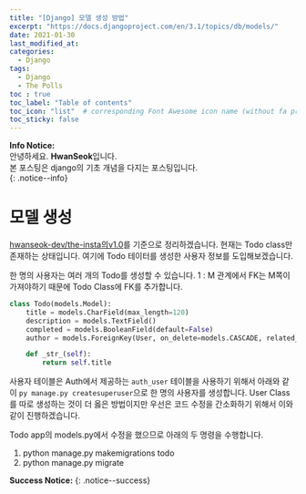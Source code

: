 ```yaml
---
title: "[Django] 모델 생성 방법"
excerpt: "https://docs.djangoproject.com/en/3.1/topics/db/models/"
date: 2021-01-30
last_modified_at: 
categories:
  - Django
tags:
  - Django
  - The Polls
toc : true
toc_label: "Table of contents"
toc_icon: "list"  # corresponding Font Awesome icon name (without fa prefix)
toc_sticky: false
---
```


**Info Notice:**  
안녕하세요. **HwanSeok**입니다.  
본 포스팅은 django의 기초 개념을 다지는 포스팅입니다.  
{: .notice--info}

# 모델 생성

[hwanseok-dev/the-insta의v1.0][1]를 기준으로 정리하겠습니다. 현재는 Todo class만 존재하는 상태입니다. 여기에 Todo 테이터를 생성한 사용자 정보를 도입해보겠습니다.  

한 명의 사용자는 여러 개의 Todo를 생성할 수 있습니다. 1 : M 관계에서 FK는 M쪽이 가져야하기 때문에 Todo Class에 FK를 추가합니다.  

```python
class Todo(models.Model):
    title = models.CharField(max_length=120)
    description = models.TextField()
    completed = models.BooleanField(default=False)
    author = models.ForeignKey(User, on_delete=models.CASCADE, related_name='owner_todo')

    def _str_(self):
        return self.title
```

사용자 테이블은 Auth에서 제공하는 `auth_user` 테이블을 사용하기 위해서 아래와 같이 
`py manage.py createsuperuser`으로 한 명의 사용자를 생성합니다. User Class를 따로 생성하는 것이 더 옳은 방법이지만 우선은 코드 수정을 간소화하기 위해서 이와 같이 진행하겠습니다.    

Todo app의 models.py에서 수정을 했으므로 아래의 두 명령을 수행합니다.

1. python manage.py makemigrations todo
1. python manage.py migrate



**Success Notice:**
{: .notice--success}

[1]: https://github.com/hwanseok-dev/the-insta/tree/v1.0
[2]: https://docs.djangoproject.com/en/3.1/topics/db/models/